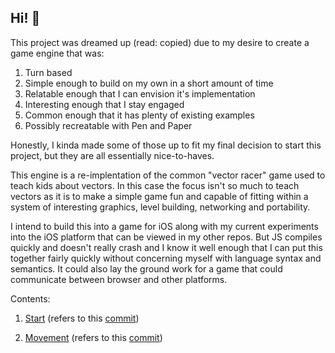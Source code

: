 ## Hi! 👋

This project was dreamed up (read: copied) due to my desire to create a game engine that was:
1. Turn based
2. Simple enough to build on my own in a short amount of time
3. Relatable enough that I can envision it's implementation
4. Interesting enough that I stay engaged
5. Common enough that it has plenty of existing examples
6. Possibly recreatable with Pen and Paper

Honestly, I kinda made some of those up to fit my final decision to start this project, but they are all essentially nice-to-haves.

This engine is a re-implentation of the common "vector racer" game used to teach kids about vectors. In this case the focus isn't so much to teach vectors as it is to make a simple game fun and capable of fitting within a system of interesting graphics, level building, networking and portability.

I intend to build this into a game for iOS along with my current experiments into the iOS platform that can be viewed in my other repos. But JS compiles quickly and doesn't really crash and I know it well enough that I can put this together fairly quickly without concerning myself with language syntax and semantics. It could also lay the ground work for a game that could communicate between browser and other platforms.

Contents:

1. [Start](./start) (refers to this [commit](https://github.com/louisfoster/tbs-racer-prototype/tree/5d1931))

2. [Movement](./movement) (refers to this [commit](https://github.com/louisfoster/tbs-racer-prototype/tree/b9ca85))